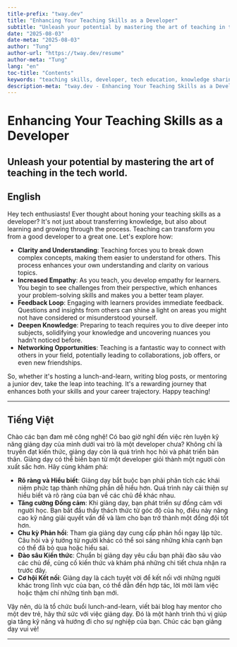 ```yaml
---
title-prefix: "tway.dev"
title: "Enhancing Your Teaching Skills as a Developer"
subtitle: "Unleash your potential by mastering the art of teaching in the tech world."
date: "2025-08-03"
date-meta: "2025-08-03"
author: "Tung"
author-url: "https://tway.dev/resume"
author-meta: "Tung"
lang: "en"
toc-title: "Contents"
keywords: "teaching skills, developer, tech education, knowledge sharing, software engineering"
description-meta: "tway.dev - Enhancing Your Teaching Skills as a Developer - Unleash your potential by mastering the art of teaching in the tech world."
---
```


# Enhancing Your Teaching Skills as a Developer
## Unleash your potential by mastering the art of teaching in the tech world.

## English
Hey tech enthusiasts! Ever thought about honing your teaching skills as a developer? It's not just about transferring knowledge, but also about learning and growing through the process. Teaching can transform you from a good developer to a great one. Let's explore how:

- **Clarity and Understanding**: Teaching forces you to break down complex concepts, making them easier to understand for others. This process enhances your own understanding and clarity on various topics.
- **Increased Empathy**: As you teach, you develop empathy for learners. You begin to see challenges from their perspective, which enhances your problem-solving skills and makes you a better team player.
- **Feedback Loop**: Engaging with learners provides immediate feedback. Questions and insights from others can shine a light on areas you might not have considered or misunderstood yourself.
- **Deepen Knowledge**: Preparing to teach requires you to dive deeper into subjects, solidifying your knowledge and uncovering nuances you hadn't noticed before.
- **Networking Opportunities**: Teaching is a fantastic way to connect with others in your field, potentially leading to collaborations, job offers, or even new friendships.

So, whether it's hosting a lunch-and-learn, writing blog posts, or mentoring a junior dev, take the leap into teaching. It's a rewarding journey that enhances both your skills and your career trajectory. Happy teaching!

---

## Tiếng Việt
Chào các bạn đam mê công nghệ! Có bao giờ nghĩ đến việc rèn luyện kỹ năng giảng dạy của mình dưới vai trò là một developer chưa? Không chỉ là truyền đạt kiến thức, giảng dạy còn là quá trình học hỏi và phát triển bản thân. Giảng dạy có thể biến bạn từ một developer giỏi thành một người còn xuất sắc hơn. Hãy cùng khám phá:

- **Rõ ràng và Hiểu biết**: Giảng dạy bắt buộc bạn phải phân tích các khái niệm phức tạp thành những phần dễ hiểu hơn. Quá trình này cải thiện sự hiểu biết và rõ ràng của bạn về các chủ đề khác nhau.
- **Tăng cường Đồng cảm**: Khi giảng dạy, bạn phát triển sự đồng cảm với người học. Bạn bắt đầu thấy thách thức từ góc độ của họ, điều này nâng cao kỹ năng giải quyết vấn đề và làm cho bạn trở thành một đồng đội tốt hơn.
- **Chu kỳ Phản hồi**: Tham gia giảng dạy cung cấp phản hồi ngay lập tức. Câu hỏi và ý tưởng từ người khác có thể soi sáng những khía cạnh bạn có thể đã bỏ qua hoặc hiểu sai.
- **Đào sâu Kiến thức**: Chuẩn bị giảng dạy yêu cầu bạn phải đào sâu vào các chủ đề, củng cố kiến thức và khám phá những chi tiết chưa nhận ra trước đây.
- **Cơ hội Kết nối**: Giảng dạy là cách tuyệt vời để kết nối với những người khác trong lĩnh vực của bạn, có thể dẫn đến hợp tác, lời mời làm việc hoặc thậm chí những tình bạn mới.

Vậy nên, dù là tổ chức buổi lunch-and-learn, viết bài blog hay mentor cho một dev trẻ, hãy thử sức với việc giảng dạy. Đó là một hành trình thú vị giúp gia tăng kỹ năng và hướng đi cho sự nghiệp của bạn. Chúc các bạn giảng dạy vui vẻ!

---